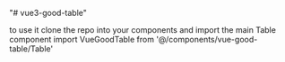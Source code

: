 "# vue3-good-table" 

to use it clone the repo into your components and import the main Table component
import VueGoodTable from '@/components/vue-good-table/Table'
